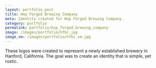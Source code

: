 ```yaml
---
layout: portfolio_post
title: Hop Forged Brewing Company
meta: Identity created for Hop Forged Brewing Company.
category: portfolio
permalink: portfolio/hop_forged_brewing_company
image: /images/portfolio/hfbc.jpg
image_sm: /images/portfolio/hfbc_sm.jpg
---
```


These logos were created to represent a newly established brewery in Hanford, California. The goal was to create an identity that is simple, yet rustic.